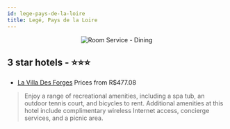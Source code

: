 ```yaml
---
id: lege-pays-de-la-loire
title: Legé, Pays de la Loire
---
```


<center><img src="https://i.travelapi.com/hotels/18000000/17780000/17771600/17771597/f3ae7030_b.jpg" alt="Room Service - Dining" /></center>


##  3 star hotels - ⭐️⭐️⭐️

-    [La Villa Des Forges](https://us.hurb.com/br/hotels/lege/la-villa-des-forges-JNP-JP388511?cmp=18055) Prices from R$477.08
   > Enjoy a range of recreational amenities, including a spa tub, an outdoor tennis court, and bicycles to rent. Additional amenities at this hotel include complimentary wireless Internet access, concierge services, and a picnic area.
